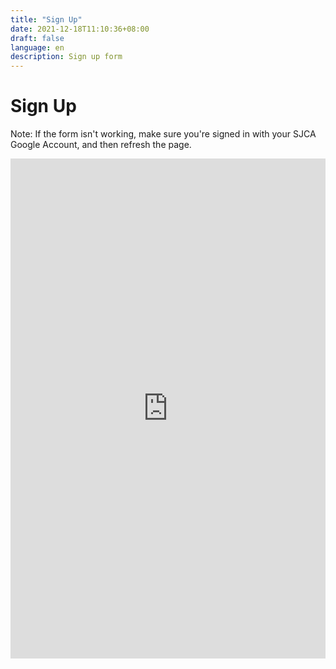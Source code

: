 ```yaml
---
title: "Sign Up"
date: 2021-12-18T11:10:36+08:00
draft: false
language: en
description: Sign up form
---
```


# Sign Up

Note: If the form isn't working, make sure you're signed in with your SJCA Google Account, and then refresh the page.

<iframe src="https://docs.google.com/forms/d/e/1FAIpQLSdBgsHbZBIwD6Tc7DDXjRmhCRCU8Fg663yA03_4N2xOSjLkVA/viewform?embedded=true" width="100%" height="800" frameborder="0" marginheight="0" marginwidth="0">Loading…</iframe>
